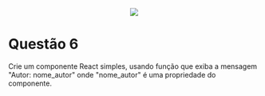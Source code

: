 <p align="center">
    <img src="https://www.infnet.edu.br/infnet/wp-content/themes/infnet.homepage//assets/img/LogoInfnetRodape.png"/>
</p>

# Questão 6

Crie um componente React simples, usando função que exiba a mensagem "Autor: nome_autor" onde "nome_autor" é uma propriedade do componente.